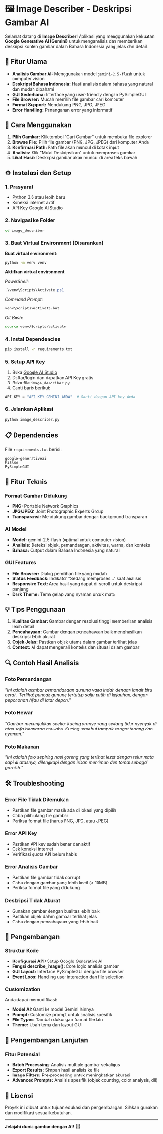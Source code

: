 # 🖼️ Image Describer - Deskripsi Gambar AI

Selamat datang di **Image Describer**! Aplikasi yang menggunakan kekuatan **Google Generative AI (Gemini)** untuk menganalisis dan memberikan deskripsi konten gambar dalam Bahasa Indonesia yang jelas dan detail.

## 🌟 Fitur Utama

- **Analisis Gambar AI:** Menggunakan model `gemini-2.5-flash` untuk computer vision
- **Deskripsi Bahasa Indonesia:** Hasil analisis dalam bahasa yang natural dan mudah dipahami
- **GUI Sederhana:** Interface yang user-friendly dengan PySimpleGUI
- **File Browser:** Mudah memilih file gambar dari komputer
- **Format Support:** Mendukung PNG, JPG, JPEG
- **Error Handling:** Penanganan error yang informatif

## 🎯 Cara Menggunakan

1. **Pilih Gambar:** Klik tombol "Cari Gambar" untuk membuka file explorer
2. **Browse File:** Pilih file gambar (PNG, JPG, JPEG) dari komputer Anda
3. **Konfirmasi Path:** Path file akan muncul di kotak input
4. **Analisis:** Klik "Mulai Deskripsikan" untuk memproses gambar
5. **Lihat Hasil:** Deskripsi gambar akan muncul di area teks bawah

## ⚙️ Instalasi dan Setup

### 1. Prasyarat
- Python 3.6 atau lebih baru
- Koneksi internet aktif
- API Key Google AI Studio

### 2. Navigasi ke Folder
```bash
cd image_describer
```

### 3. Buat Virtual Environment (Disarankan)
**Buat virtual environment:**
```bash
python -m venv venv
```

**Aktifkan virtual environment:**

*PowerShell:*
```powershell
.\venv\Scripts\Activate.ps1
```

*Command Prompt:*
```cmd
venv\Scripts\activate.bat
```

*Git Bash:*
```bash
source venv/Scripts/activate
```

### 4. Instal Dependencies
```bash
pip install -r requirements.txt
```

### 5. Setup API Key
1. Buka [Google AI Studio](https://aistudio.google.com/)
2. Daftar/login dan dapatkan API Key gratis
3. Buka file `image_describer.py`
4. Ganti baris berikut:
```python
API_KEY = "API_KEY_GEMINI_ANDA"  # Ganti dengan API key Anda
```

### 6. Jalankan Aplikasi
```bash
python image_describer.py
```

## 📋 Dependencies

File `requirements.txt` berisi:
```
google-generativeai
Pillow
PySimpleGUI
```

## 🔧 Fitur Teknis

### Format Gambar Didukung
- **PNG:** Portable Network Graphics
- **JPG/JPEG:** Joint Photographic Experts Group
- **Transparansi:** Mendukung gambar dengan background transparan

### AI Model
- **Model:** gemini-2.5-flash (optimal untuk computer vision)
- **Analisis:** Deteksi objek, pemandangan, aktivitas, warna, dan konteks
- **Bahasa:** Output dalam Bahasa Indonesia yang natural

### GUI Features
- **File Browser:** Dialog pemilihan file yang mudah
- **Status Feedback:** Indikator "Sedang memproses..." saat analisis
- **Responsive Text:** Area hasil yang dapat di-scroll untuk deskripsi panjang
- **Dark Theme:** Tema gelap yang nyaman untuk mata

## 💡 Tips Penggunaan

1. **Kualitas Gambar:** Gambar dengan resolusi tinggi memberikan analisis lebih detail
2. **Pencahayaan:** Gambar dengan pencahayaan baik menghasilkan deskripsi lebih akurat
3. **Objek Jelas:** Pastikan objek utama dalam gambar terlihat jelas
4. **Context:** AI dapat mengenali konteks dan situasi dalam gambar

## 🔍 Contoh Hasil Analisis

### Foto Pemandangan
*"Ini adalah gambar pemandangan gunung yang indah dengan langit biru cerah. Terlihat puncak gunung tertutup salju putih di kejauhan, dengan pepohonan hijau di latar depan."*

### Foto Hewan
*"Gambar menunjukkan seekor kucing oranye yang sedang tidur nyenyak di atas sofa berwarna abu-abu. Kucing tersebut tampak sangat tenang dan nyaman."*

### Foto Makanan
*"Ini adalah foto sepiring nasi goreng yang terlihat lezat dengan telur mata sapi di atasnya, dilengkapi dengan irisan mentimun dan tomat sebagai garnish."*

## 🛠️ Troubleshooting

### Error File Tidak Ditemukan
- Pastikan file gambar masih ada di lokasi yang dipilih
- Coba pilih ulang file gambar
- Periksa format file (harus PNG, JPG, atau JPEG)

### Error API Key
- Pastikan API key sudah benar dan aktif
- Cek koneksi internet
- Verifikasi quota API belum habis

### Error Analisis Gambar
- Pastikan file gambar tidak corrupt
- Coba dengan gambar yang lebih kecil (< 10MB)
- Periksa format file yang didukung

### Deskripsi Tidak Akurat
- Gunakan gambar dengan kualitas lebih baik
- Pastikan objek dalam gambar terlihat jelas
- Coba dengan pencahayaan yang lebih baik

## 🔧 Pengembangan

### Struktur Kode
- **Konfigurasi API:** Setup Google Generative AI
- **Fungsi describe_image():** Core logic analisis gambar
- **GUI Layout:** Interface PySimpleGUI dengan file browser
- **Event Loop:** Handling user interaction dan file selection

### Customization
Anda dapat memodifikasi:
- **Model AI:** Ganti ke model Gemini lainnya
- **Prompt:** Customize prompt untuk analisis spesifik
- **File Types:** Tambah dukungan format file lain
- **Theme:** Ubah tema dan layout GUI

## 🚀 Pengembangan Lanjutan

### Fitur Potensial
- **Batch Processing:** Analisis multiple gambar sekaligus
- **Export Results:** Simpan hasil analisis ke file
- **Image Filters:** Pre-processing untuk meningkatkan akurasi
- **Advanced Prompts:** Analisis spesifik (objek counting, color analysis, dll)

## 📝 Lisensi

Proyek ini dibuat untuk tujuan edukasi dan pengembangan. Silakan gunakan dan modifikasi sesuai kebutuhan.

---

**Jelajahi dunia gambar dengan AI! 📸✨**